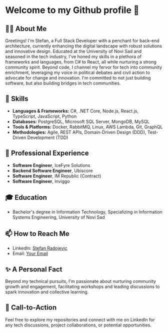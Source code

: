 # Welcome to my Github profile 👋

## 🙋‍♂️ About Me
Greetings! I'm Stefan, a Full Stack Developer with a penchant for back-end architecture, currently enhancing the digital landscape with robust solutions and innovative design. Educated at the University of Novi Sad and seasoned in the tech industry, I've honed my skills in a plethora of frameworks and languages, from C# to React, all while nurturing a strong community spirit. Beyond code, I channel my fervor for tech into community enrichment, leveraging my voice in political debates and civil action to advocate for change and innovation. I'm committed to not just building software, but also building bridges in tech communities.

## 🔧 Skills
- **Languages & Frameworks:** C#, .NET Core, Node.js, React.js, TypeScript, JavaScript, Python
- **Databases:** PostgreSQL, Microsoft SQL Server, MongoDB, MySQL
- **Tools & Platforms:** Docker, RabbitMQ, Linux, AWS Lambda, Git, GraphQL
- **Methodologies:** Agile, REST APIs, Domain-Driven Design (DDD), Test-Driven Development (TDD)

<!--## 🌟 Pinned Repositories-->

<!--## 📊 GitHub Stats
![Your GitHub Stats](https://github-readme-stats.vercel.app/api?username=TechBorn99&show_icons=true&theme=radical&hide=issues,contribs&count_private=true)-->

<!--## 🌍 Open Source Contributions-->

## 💼 Professional Experience
- **Software Engineer**, IceFyre Solutions
- **Backend Software Engineer**, Ubiscore
- **Software Engineer**, IM Republic (Contract)
- **Software Engineer**, Inviggo

## 🎓 Education
- Bachelor's degree in Information Technology, Specializing in Information Systems Engineering, University of Novi Sad

## 📫 How to Reach Me
- LinkedIn: [Stefan Radojevic](https://www.linkedin.com/in/stefan-radojevic-0706/)
- Email: [Your Email](mailto:YourEmail@example.com)

## ✨ A Personal Fact
Beyond my technical pursuits, I'm passionate about nurturing community growth and engagement, facilitating workshops and leading discussions to spark innovation and collective learning.

## 📌 Call-to-Action
Feel free to explore my repositories and connect with me on LinkedIn for any tech discussions, project collaborations, or potential opportunities.
